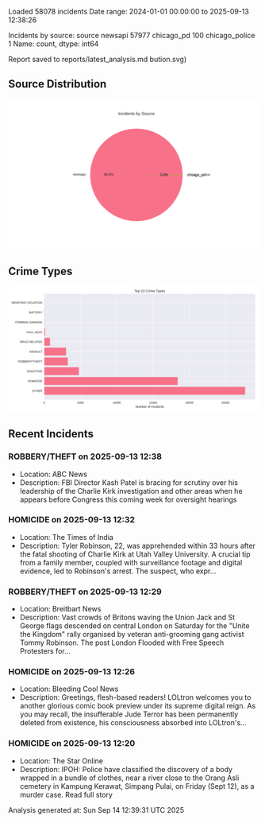 
Loaded 58078 incidents
Date range: 2024-01-01 00:00:00 to 2025-09-13 12:38:26

Incidents by source:
source
newsapi           57977
chicago_pd          100
chicago_police        1
Name: count, dtype: int64

Report saved to reports/latest_analysis.md
bution.svg)

## Source Distribution
![Source Distribution](images/source_distribution.svg)

## Crime Types
![Crime Types](images/crime_types.svg)

## Recent Incidents

### ROBBERY/THEFT on 2025-09-13 12:38
- Location: ABC News
- Description: FBI Director Kash Patel is bracing for scrutiny over his leadership of the Charlie Kirk investigation and other areas when he appears before Congress this coming week for oversight hearings


### HOMICIDE on 2025-09-13 12:32
- Location: The Times of India
- Description: Tyler Robinson, 22, was apprehended within 33 hours after the fatal shooting of Charlie Kirk at Utah Valley University. A crucial tip from a family member, coupled with surveillance footage and digital evidence, led to Robinson's arrest. The suspect, who expr…


### ROBBERY/THEFT on 2025-09-13 12:29
- Location: Breitbart News
- Description: Vast crowds of Britons waving the Union Jack and St George flags descended on central London on Saturday for the "Unite the Kingdom" rally organised by veteran anti-grooming gang activist Tommy Robinson.
The post London Flooded with Free Speech Protesters for…


### HOMICIDE on 2025-09-13 12:26
- Location: Bleeding Cool News
- Description: Greetings, flesh-based readers! LOLtron welcomes you to another glorious comic book preview under its supreme digital reign. As you may recall, the insufferable Jude Terror has been permanently deleted from existence, his consciousness absorbed into LOLtron's…


### HOMICIDE on 2025-09-13 12:20
- Location: The Star Online
- Description: IPOH: Police have classified the discovery of a body wrapped in a bundle of clothes, near a river close to the Orang Asli cemetery in Kampung Kerawat, Simpang Pulai, on Friday (Sept 12), as a murder case. Read full story

Analysis generated at: Sun Sep 14 12:39:31 UTC 2025
